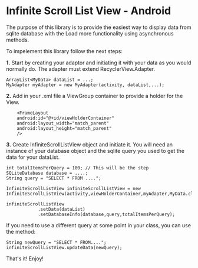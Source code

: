 # Infinite Scroll List View - Android

The purpose of this library is to provide the easiest way to display data from sqlite database with the Load more functionality using asynchronous methods.  




To impelement this library follow the next steps:

<b>1.</b> Start by creating your adaptor and initiating it with your data as you would normally do. The adapter must extend RecyclerView.Adapter.

    ArrayList<MyData> dataList = ...;
    MyAdapter myAdapter = new MyAdapter(activity, dataList,...);

<b>2.</b> Add in your .xml file a ViewGroup container to provide a holder for the View.

        <FrameLayout
        android:id="@+id/viewHolderContainer" 
        android:layout_width="match_parent"
        android:layout_height="match_parent"
        />
 

<b>3.</b> Create InfiniteScrollListView object and initiate it. You will need an instance of your database object and the sqlite query you used to get the data for your dataList.

    int totalItemsPerQuery = 100; // This will be the step 
    SQLiteDatabase database = ....;
    String query = "SELECT * FROM ....";

    InfiniteScrollListView infiniteScrollListView = new InfiniteScrollListView(activity,viewHolderContainer,myAdapter,MyData.class);
    
    infiniteScrollListView
                .setData(dataList)
                .setDatabaseInfo(database,query,totalItemsPerQuery);


If you need to use a different query at some point in your class, you can use the method:
  
    String newQuery = "SELECT * FROM....";
    infiniteScrollListView.updateData(newQuery);

That's it! Enjoy!
